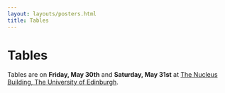 ```yaml
---
layout: layouts/posters.html
title: Tables
---
```


# Tables

Tables are on **Friday, May 30th** and **Saturday, May 31st**  at [The Nucleus Building, The University of Edinburgh][nucleus-building].

[nucleus-building]: https://science-engineering.ed.ac.uk/nucleus-building

